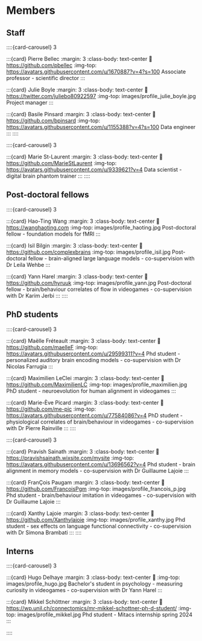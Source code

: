 # Members

## Staff

::::{card-carousel} 3

:::{card} Pierre Bellec
:margin: 3
:class-body: text-center
:link: https://github.com/pbellec
:img-top: https://avatars.githubusercontent.com/u/1670887?v=4?s=100
Associate professor - scientific director
:::

:::{card} Julie Boyle
:margin: 3
:class-body: text-center
:link: https://twitter.com/juliebo80922597
:img-top: images/profile_julie_boyle.jpg
Project manager
:::

:::{card} Basile Pinsard
:margin: 3
:class-body: text-center
:link: https://github.com/bpinsard
:img-top: https://avatars.githubusercontent.com/u/1155388?v=4?s=100
Data engineer
:::
::::

::::{card-carousel} 3

:::{card} Marie St-Laurent
:margin: 3
:class-body: text-center
:link: https://github.com/MarieStLaurent
:img-top: https://avatars.githubusercontent.com/u/9339621?v=4
Data scientist - digital brain phantom trainer
:::
::::

## Post-doctoral fellows

::::{card-carousel} 3

:::{card} Hao-Ting Wang
:margin: 3
:class-body: text-center
:link: https://wanghaoting.com
:img-top: images/profile_haoting.jpg
Post-doctoral fellow - foundation models for fMRI
:::

:::{card} Isil Bilgin
:margin: 3
:class-body: text-center
:link: https://github.com/complexbrains
:img-top: images/profile_isil.jpg
Post-doctoral fellow - brain-aligned large language models - co-supervision with Dr Leila Wehbe
:::

:::{card} Yann Harel
:margin: 3
:class-body: text-center
:link: https://github.com/hyruuk
:img-top: images/profile_yann.jpg
Post-doctoral fellow - brain/behaviour correlates of flow in videogames - co-supervision with Dr Karim Jerbi
:::
::::

## PhD students
::::{card-carousel} 3

:::{card} Maëlle Fréteault
:margin: 3
:class-body: text-center
:link: https://github.com/maelleF
:img-top: https://avatars.githubusercontent.com/u/29599311?v=4
Phd student - personalized auditory brain encoding models - co-supervision with Dr Nicolas Farrugia
:::

:::{card} Maximilien LeClei
:margin: 3
:class-body: text-center
:link: https://github.com/MaximilienLC
:img-top: images/profile_maximilien.jpg
PhD student - neuroevolution for human alignment in videogames
:::

:::{card} Marie-Ève Picard
:margin: 3
:class-body: text-center
:link: https://github.com/me-pic
:img-top: https://avatars.githubusercontent.com/u/77584086?v=4
PhD student - physiological correlates of brain/behaviour in videogames - co-supervision with Dr Pierre Rainville
:::
::::


::::{card-carousel} 3

:::{card} Pravish Sainath
:margin: 3
:class-body: text-center
:link: https://pravishsainath.wixsite.com/mysite
:img-top: https://avatars.githubusercontent.com/u/13696562?v=4
Phd student - brain alignment in memory models - co-supervision with Dr Guillaume Lajoie
:::

:::{card} FranÇois Paugam
:margin: 3
:class-body: text-center
:link: https://github.com/FrancoisPgm
:img-top: images/profile_francois_p.jpg
Phd student - brain/behaviour imitation in videogames - co-supervision with Dr Guillaume Lajoie
:::

:::{card} Xanthy Lajoie
:margin: 3
:class-body: text-center
:link: https://github.com/Xanthylajoie
:img-top: images/profile_xanthy.jpg
Phd student - sex effects on language functional connectivity - co-supervision with Dr Simona Brambati
:::
::::

## Interns

::::{card-carousel} 3

:::{card} Hugo Delhaye
:margin: 3
:class-body: text-center
:link:
:img-top: images/profile_hugo.jpg
Bachelor's student in psychology - measuring curiosity in videogames - co-supervision with Dr Yann Harel
:::

:::{card} Mikkel Schöttner
:margin: 3
:class-body: text-center
:link: https://wp.unil.ch/connectomics/mr-mikkel-schottner-ph-d-student/
:img-top: images/profile_mikkel.jpg
Phd student - Mitacs internship spring 2024
:::

::::
